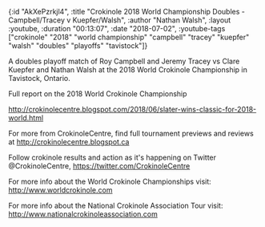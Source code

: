 {:id "AkXePzrkjl4",
 :title
 "Crokinole 2018 World Championship Doubles - Campbell/Tracey v Kuepfer/Walsh",
 :author "Nathan Walsh",
 :layout :youtube,
 :duration "00:13:07",
 :date "2018-07-02",
 :youtube-tags
 ["crokinole"
  "2018"
  "world championship"
  "campbell"
  "tracey"
  "kuepfer"
  "walsh"
  "doubles"
  "playoffs"
  "tavistock"]}


A doubles playoff match of Roy Campbell and Jeremy Tracey vs Clare Kuepfer and Nathan Walsh at the 2018 World Crokinole Championship in Tavistock, Ontario.

Full report on the 2018 World Crokinole Championship

http://crokinolecentre.blogspot.com/2018/06/slater-wins-classic-for-2018-world.html

For more from CrokinoleCentre, find full tournament previews and reviews at http://crokinolecentre.blogspot.ca

Follow crokinole results and action as it's happening on Twitter @CrokinoleCentre, https://twitter.com/CrokinoleCentre

For more info about the World Crokinole Championships visit: http://www.worldcrokinole.com

For more info about the National Crokinole Association Tour visit: http://www.nationalcrokinoleassociation.com
